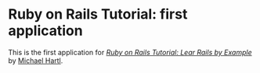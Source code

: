 # Ruby on Rails Tutorial: first application

This is the first application for
[*Ruby on Rails Tutorial: Lear Rails by Example*](http://railstutorial.org/)
by [Michael Hartl](http://www.michaelhartl.com).

